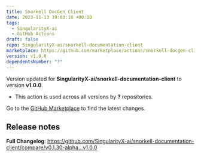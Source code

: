 ```yaml
---
title: Snorkell DocGen Client
date: 2023-11-13 19:03:18 +00:00
tags:
  - SingularityX-ai
  - GitHub Actions
draft: false
repo: SingularityX-ai/snorkell-documentation-client
marketplace: https://github.com/marketplace/actions/snorkell-docgen-client
version: v1.0.0
dependentsNumber: "?"
---
```



Version updated for **SingularityX-ai/snorkell-documentation-client** to version **v1.0.0**.
- This action is used across all versions by **?** repositories.

Go to the [GitHub Marketplace](https://github.com/marketplace/actions/snorkell-docgen-client) to find the latest changes.

## Release notes

**Full Changelog**: https://github.com/SingularityX-ai/snorkell-documentation-client/compare/v0.1.30-alpha...v1.0.0
